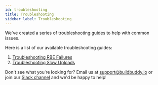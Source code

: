 ```yaml
---
id: troubleshooting
title: Troubleshooting
sidebar_label: Troubleshooting
---
```


We've created a series of troubleshooting guides to help with common issues.

Here is a list of our available troubleshooting guides:

1. [Troubleshooting RBE Failures](troubleshooting-rbe.md)
2. [Troubleshooting Slow Uploads](troubleshooting-slow-upload.md)

Don't see what you're looking for? Email us at [support@buildbuddy.io](mailto:support@buildbuddy.io) or join our [Slack channel](https://community.buildbuddy.io) and we'd be happy to help!
